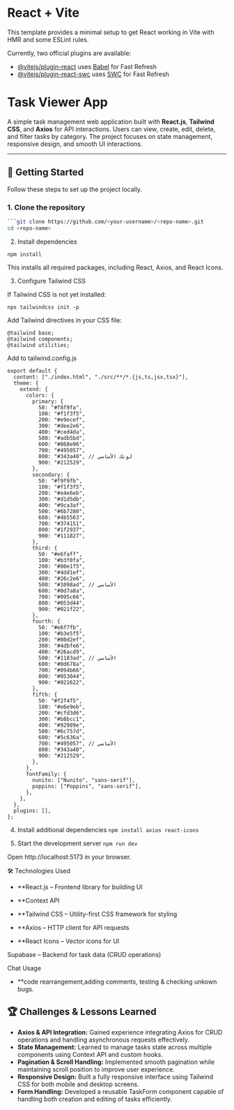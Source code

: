 # React + Vite

This template provides a minimal setup to get React working in Vite with HMR and some ESLint rules.

Currently, two official plugins are available:

- [@vitejs/plugin-react](https://github.com/vitejs/vite-plugin-react/blob/main/packages/plugin-react/README.md) uses [Babel](https://babeljs.io/) for Fast Refresh
- [@vitejs/plugin-react-swc](https://github.com/vitejs/vite-plugin-react-swc) uses [SWC](https://swc.rs/) for Fast Refresh
# Task Viewer App

A simple task management web application built with **React.js**, **Tailwind CSS**, and **Axios** for API interactions. Users can view, create, edit, delete, and filter tasks by category. The project focuses on state management, responsive design, and smooth UI interactions.

---

## 🚀 Getting Started

Follow these steps to set up the project locally.

### 1. Clone the repository

```bash
```git clone https://github.com/<your-username>/<repo-name>.git
cd <repo-name>
```
2. Install dependencies
```
npm install
```

This installs all required packages, including React, Axios, and React Icons.

3. Configure Tailwind CSS

If Tailwind CSS is not yet installed:

```npm install -D tailwindcss postcss autoprefixer
npx tailwindcss init -p
```

Add Tailwind directives in your CSS file:
```
@tailwind base;
@tailwind components;
@tailwind utilities;
```
Add to tailwind.config.js
```/** @type {import('tailwindcss').Config} */
export default {
  content: ["./index.html", "./src/**/*.{js,ts,jsx,tsx}"],
  theme: {
    extend: {
      colors: {
        primary: {
          50: "#f8f9fa",
          100: "#f1f3f5",
          200: "#e9ecef",
          300: "#dee2e6",
          400: "#ced4da",
          500: "#adb5bd",
          600: "#868e96",
          700: "#495057",
          800: "#343a40", // لونك الأساسي
          900: "#212529",
        },
        secondary: {
          50: "#f9f9fb",
          100: "#f1f3f5",
          200: "#e4e6eb",
          300: "#d1d5db",
          400: "#9ca3af",
          500: "#6b7280",
          600: "#4b5563",
          700: "#374151",
          800: "#1f2937",
          900: "#111827",
        },
        third: {
          50: "#e6faff",
          100: "#b3f0fa",
          200: "#80e1f5",
          300: "#4dd1ef",
          400: "#26c2e6",
          500: "#1098ad", // الأساسي
          600: "#0d7a8a",
          700: "#095c66",
          800: "#053d44",
          900: "#021f22",
        },
        fourth: {
          50: "#e6f7fb",
          100: "#b3e5f5",
          200: "#80d2ef",
          300: "#4dbfe6",
          400: "#26acd9",
          500: "#1183ad", // الأساسي
          600: "#0d678a",
          700: "#094b66",
          800: "#053044",
          900: "#021622",
        },
        fifth: {
          50: "#f2f4f5",
          100: "#e6e9eb",
          200: "#cfd3d6",
          300: "#b8bcc1",
          400: "#92989e",
          500: "#6c757d",
          600: "#5c636a",
          700: "#495057", // الأساسي
          800: "#343a40",
          900: "#212529",
        },
      },
      fontFamily: {
        nunito: ["Nunito", "sans-serif"],
        poppins: ["Poppins", "sans-serif"],
      },
    },
  },
  plugins: [],
};
```
4. Install additional dependencies
```npm install axios react-icons```

5. Start the development server
```npm run dev```


Open http://localhost:5173
 in your browser.

🛠️ Technologies Used

- **React.js – Frontend library for building UI

- **Context API

- **Tailwind CSS – Utility-first CSS framework for styling

- **Axios – HTTP client for API requests

- **React Icons – Vector icons for UI

Supabase – Backend for task data (CRUD operations)

Chat Usage
- **code rearrangement,adding comments, testing & checking unkown bugs.
## 🏆 Challenges & Lessons Learned

- **Axios & API Integration:** Gained experience integrating Axios for CRUD operations and handling asynchronous requests effectively.  
- **State Management:** Learned to manage tasks state across multiple components using Context API and custom hooks.  
- **Pagination & Scroll Handling:** Implemented smooth pagination while maintaining scroll position to improve user experience.  
- **Responsive Design:** Built a fully responsive interface using Tailwind CSS for both mobile and desktop screens.  
- **Form Handling:** Developed a reusable TaskForm component capable of handling both creation and editing of tasks efficiently.
